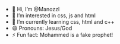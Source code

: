 - 👋 Hi, I’m @Manozzl
- 👀 I’m interested in css, js and html 
- 🌱 I’m currently learning css, html and c++ 
- 😄 Pronouns: Jesus/God
- ⚡ Fun fact: Mohammed is a fake prophet!
